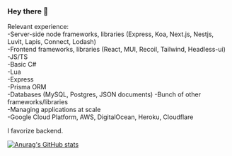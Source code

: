 ### Hey there 👋
Relevant experience: <br>
-Server-side node frameworks, libraries (Express, Koa, Next.js, Nestjs, Luvit, Lapis, Connect, Lodash) <br>
-Frontend frameworks, libraries (React, MUI, Recoil, Tailwind, Headless-ui) <br> 
-JS/TS <br>
-Basic C# <br>
-Lua <br>
-Express <br>
-Prisma ORM <br>
-Databases (MySQL, Postgres, JSON documents) 
-Bunch of other frameworks/libraries <br>
-Managing applications at scale <br>
-Google Cloud Platform, AWS, DigitalOcean, Heroku, Cloudflare<br>

I favorize backend. <br>

[![Anurag's GitHub stats](https://github-readme-stats.vercel.app/api?username=wowjeeez&count_private=true&show_icons=true&theme=radical)](https://github.com/anuraghazra/github-readme-stats) <br>
